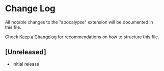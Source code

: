 # Change Log

All notable changes to the "apocalypse" extension will be documented in this file.

Check [Keep a Changelog](http://keepachangelog.com/) for recommendations on how to structure this file.

## [Unreleased]

- Initial release
